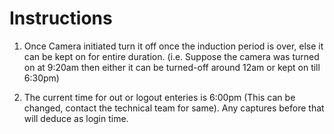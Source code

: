 # Instructions

1. Once Camera initiated turn it off once the induction period is over, else it can be kept on for entire duration.
(i.e. Suppose the camera was turned on at 9:20am then either it can be turned-off around 12am or kept on till 6:30pm)

2. The current time for out or logout enteries is 6:00pm (This can be changed, contact the technical team for same). Any captures before that will deduce as login time.